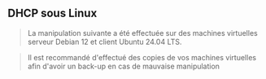 ## DHCP sous Linux

> La manipulation suivante a été effectuée sur des machines virtuelles serveur Debian 12 et client Ubuntu 24.04 LTS.

> Il est recommandé d'effectué des copies de vos machines virtuelles afin d'avoir un back-up en cas de mauvaise manipulation



